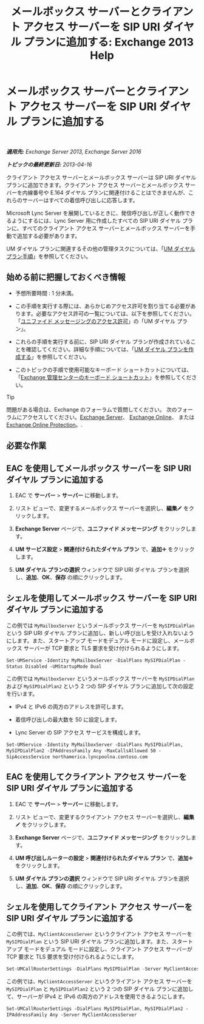﻿---
title: 'メールボックス サーバーとクライアント アクセス サーバーを SIP URI ダイヤル プランに追加する: Exchange 2013 Help'
TOCTitle: メールボックス サーバーとクライアント アクセス サーバーを SIP URI ダイヤル プランに追加する
ms:assetid: 17fed308-ff0d-4e61-b9f9-e6680b6eccaa
ms:mtpsurl: https://technet.microsoft.com/ja-jp/library/Aa996399(v=EXCHG.150)
ms:contentKeyID: 52057798
ms.date: 04/24/2018
mtps_version: v=EXCHG.150
ms.translationtype: HT
---

# メールボックス サーバーとクライアント アクセス サーバーを SIP URI ダイヤル プランに追加する

 

_**適用先:** Exchange Server 2013, Exchange Server 2016_

_**トピックの最終更新日:** 2013-04-16_

クライアント アクセス サーバーとメールボックス サーバーは SIP URI ダイヤル プランに追加できます。クライアント アクセス サーバーとメールボックス サーバーを内線番号や E.164 ダイヤル プランに関連付けることはできませんが、これらのサーバーはすべての着信呼び出しに応答します。

Microsoft Lync Server を展開しているときに、発信呼び出しが正しく動作できるようにするには、Lync Server 用に作成したすべての SIP URI ダイヤル プランに、すべてのクライアント アクセス サーバーとメールボックス サーバーを手動で追加する必要があります。

UM ダイヤル プランに関連するその他の管理タスクについては、「[UM ダイヤル プラン手順](um-dial-plan-procedures-exchange-2013-help.md)」を参照してください。

## 始める前に把握しておくべき情報

  - 予想所要時間 : 1 分未満。

  - この手順を実行する際には、あらかじめアクセス許可を割り当てる必要があります。必要なアクセス許可の一覧については、以下を参照してください。「[ユニファイド メッセージングのアクセス許可](unified-messaging-permissions-exchange-2013-help.md)」の「UM ダイヤル プラン」。

  - これらの手順を実行する前に、SIP URI ダイヤル プランが作成されていることを確認してください。詳細な手順については、「[UM ダイヤル プランを作成する](https://docs.microsoft.com/ja-jp/exchange/voice-mail-unified-messaging/connect-voice-mail-system/create-um-dial-plan)」を参照してください。

  - このトピックの手順で使用可能なキーボード ショートカットについては、「[Exchange 管理センターのキーボード ショートカット](keyboard-shortcuts-in-the-exchange-admin-center-exchange-online-protection-help.md)」を参照してください。


> [!TIP]
> 問題がある場合は、Exchange のフォーラムで質問してください。 次のフォーラムにアクセスしてください。<A href="https://go.microsoft.com/fwlink/p/?linkid=60612">Exchange Server</A>、 <A href="https://go.microsoft.com/fwlink/p/?linkid=267542">Exchange Online</A>、 または <A href="https://go.microsoft.com/fwlink/p/?linkid=285351">Exchange Online Protection</A>。.



## 必要な作業

## EAC を使用してメールボックス サーバーを SIP URI ダイヤル プランに追加する

1.  EAC で <strong>サーバー</strong> \> <strong>サーバー</strong> に移動します。

2.  リスト ビューで、変更するメールボックス サーバーを選択し、<strong>編集</strong>![編集アイコン](images/Bb124582.6f53ccb2-1f13-4c02-bea0-30690e6ea71d(EXCHG.150).gif "編集アイコン") をクリックします。

3.  <strong>Exchange Server</strong> ページで、<strong>ユニファイド メッセージング</strong> をクリックします。

4.  <strong>UM サービス設定</strong> \> <strong>関連付けられたダイヤル プラン</strong> で、<strong>追加</strong>![\[追加\] アイコン](images/JJ218640.c1e75329-d6d7-4073-a27d-498590bbb558(EXCHG.150).gif "[追加] アイコン") をクリックします。

5.  <strong>UM ダイヤル プランの選択</strong> ウィンドウで SIP URI ダイヤル プランを選択し、<strong>追加</strong>、<strong>OK</strong>、<strong>保存</strong> の順にクリックします。

## シェルを使用してメールボックス サーバーを SIP URI ダイヤル プランに追加する

この例では `MyMailboxServer` というメールボックス サーバーを `MySIPDialPlan` という SIP URI ダイヤル プランに追加し、新しい呼び出しを受け入れないようにします。また、スタートアップ モードをデュアル モードに設定し、メールボックス サーバーが TCP 要求と TLS 要求を受け付けられるようにします。

    Set-UMService -Identity MyMailboxServer -DialPlans MySIPDialPlan -Status Disabled -UMStartupMode Dual

この例では `MyMailboxServer` というメールボックス サーバーを `MySIPDialPlan` および `MySIPDialPlan2` という 2 つの SIP ダイヤル プランに追加して次の設定を行います。

  - IPv4 と IPv6 の両方のアドレスを許可します。

  - 着信呼び出しの最大数を 50 に設定します。

  - Lync Server の SIP アクセス サービスを構成します。

<!-- end list -->

    Set-UMService -Identity MyMailboxServer -DialPlans MySIPDialPlan, MySIPDialPlan2 -IPAddressFamily Any -MaxCallsAllowed 50 -SipAccessService northamerica.lyncpoolna.contoso.com

## EAC を使用してクライアント アクセス サーバーを SIP URI ダイヤル プランに追加する

1.  EAC で <strong>サーバー</strong> \> <strong>サーバー</strong> に移動します。

2.  リスト ビューで、変更するクライアント アクセス サーバーを選択し、<strong>編集</strong>![編集アイコン](images/Bb124582.6f53ccb2-1f13-4c02-bea0-30690e6ea71d(EXCHG.150).gif "編集アイコン") をクリックします。

3.  <strong>Exchange Server</strong> ページで、<strong>ユニファイド メッセージング</strong> をクリックします。

4.  <strong>UM 呼び出しルーターの設定</strong> \> <strong>関連付けられたダイヤル プラン</strong> で、<strong>追加</strong>![\[追加\] アイコン](images/JJ218640.c1e75329-d6d7-4073-a27d-498590bbb558(EXCHG.150).gif "[追加] アイコン") をクリックします。

5.  <strong>UM ダイヤル プランの選択</strong> ウィンドウで SIP URI ダイヤル プランを選択し、<strong>追加</strong>、<strong>OK</strong>、<strong>保存</strong> の順にクリックします。

## シェルを使用してクライアント アクセス サーバーを SIP URI ダイヤル プランに追加する

この例では、`MyClientAccessServer` というクライアント アクセス サーバーを `MySIPDialPlan` という SIP URI ダイヤル プランに追加します。また、スタートアップ モードをデュアル モードに設定し、クライアント アクセス サーバーが TCP 要求と TLS 要求を受け付けられるようにします。

```powershell
Set-UMCallRouterSettings -DialPlans MySIPDialPlan -Server MyClientAccessServer -UMStartupMode Dual
```

この例では、`MyClientAccessServer` というクライアント アクセス サーバーを `MySIPDialPlan` と `MySIPDialPlan2` という 2 つの SIP ダイヤル プランに追加して、サーバーが IPv4 と IPv6 の両方のアドレスを使用できるようにします。

    Set-UMCallRouterSettings -DialPlans MySIPDialPlan, MySIPDialPlan2 -IPAddressFamily Any -Server MyClientAccessServer

